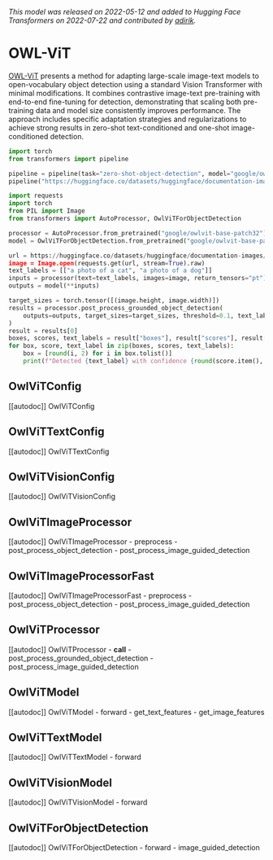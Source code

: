 <!--Copyright 2022 The HuggingFace Team. All rights reserved.

Licensed under the Apache License, Version 2.0 (the "License"); you may not use this file except in compliance with
the License. You may obtain a copy of the License at

http://www.apache.org/licenses/LICENSE-2.0

Unless required by applicable law or agreed to in writing, software distributed under the License is distributed on
an "AS IS" BASIS, WITHOUT WARRANTIES OR CONDITIONS OF ANY KIND, either express or implied. See the License for the
specific language governing permissions and limitations under the License.

⚠️ Note that this file is in Markdown but contain specific syntax for our doc-builder (similar to MDX) that may not be
rendered properly in your Markdown viewer.

-->
*This model was released on 2022-05-12 and added to Hugging Face Transformers on 2022-07-22 and contributed by [adirik](https://huggingface.co/adirik).*

# OWL-ViT

[OWL-ViT](https://huggingface.co/papers/2205.06230) presents a method for adapting large-scale image-text models to open-vocabulary object detection using a standard Vision Transformer with minimal modifications. It combines contrastive image-text pre-training with end-to-end fine-tuning for detection, demonstrating that scaling both pre-training data and model size consistently improves performance. The approach includes specific adaptation strategies and regularizations to achieve strong results in zero-shot text-conditioned and one-shot image-conditioned detection.

<hfoptions id="usage">
<hfoption id="Pipeline">

```py
import torch
from transformers import pipeline

pipeline = pipeline(task="zero-shot-object-detection", model="google/owlvit-base-patch32", dtype="auto")
pipeline("https://huggingface.co/datasets/huggingface/documentation-images/resolve/main/pipeline-cat-chonk.jpeg")
```

</hfoption>
<hfoption id="OwlViTForObjectDetection">

```py
import requests
import torch
from PIL import Image
from transformers import AutoProcessor, OwlViTForObjectDetection

processor = AutoProcessor.from_pretrained("google/owlvit-base-patch32")
model = OwlViTForObjectDetection.from_pretrained("google/owlvit-base-patch32", dtype="auto")

url = https://huggingface.co/datasets/huggingface/documentation-images/resolve/main/pipeline-cat-chonk.jpeg"
image = Image.open(requests.get(url, stream=True).raw)
text_labels = [["a photo of a cat", "a photo of a dog"]]
inputs = processor(text=text_labels, images=image, return_tensors="pt")
outputs = model(**inputs)

target_sizes = torch.tensor([(image.height, image.width)])
results = processor.post_process_grounded_object_detection(
    outputs=outputs, target_sizes=target_sizes, threshold=0.1, text_labels=text_labels
)
result = results[0]
boxes, scores, text_labels = result["boxes"], result["scores"], result["text_labels"]
for box, score, text_label in zip(boxes, scores, text_labels):
    box = [round(i, 2) for i in box.tolist()]
    print(f"Detected {text_label} with confidence {round(score.item(), 3)} at location {box}")
```

</hfoption>
</hfoptions>

## OwlViTConfig

[[autodoc]] OwlViTConfig

## OwlViTTextConfig

[[autodoc]] OwlViTTextConfig

## OwlViTVisionConfig

[[autodoc]] OwlViTVisionConfig

## OwlViTImageProcessor

[[autodoc]] OwlViTImageProcessor
    - preprocess
    - post_process_object_detection
    - post_process_image_guided_detection

## OwlViTImageProcessorFast

[[autodoc]] OwlViTImageProcessorFast
    - preprocess
    - post_process_object_detection
    - post_process_image_guided_detection

## OwlViTProcessor

[[autodoc]] OwlViTProcessor
    - __call__
    - post_process_grounded_object_detection
    - post_process_image_guided_detection

## OwlViTModel

[[autodoc]] OwlViTModel
    - forward
    - get_text_features
    - get_image_features

## OwlViTTextModel

[[autodoc]] OwlViTTextModel
    - forward

## OwlViTVisionModel

[[autodoc]] OwlViTVisionModel
    - forward

## OwlViTForObjectDetection

[[autodoc]] OwlViTForObjectDetection
    - forward
    - image_guided_detection

